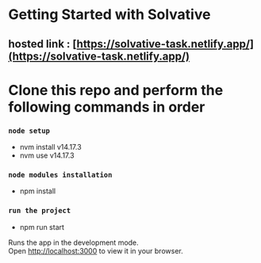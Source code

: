 # Getting Started with Solvative

## hosted link : [https://solvative-task.netlify.app/](https://solvative-task.netlify.app/)

# Clone this repo and perform the following commands in order

### `node setup`

- nvm install v14.17.3
- nvm use v14.17.3

### `node modules installation`

- npm install

### `run the project`

- npm run start

Runs the app in the development mode.\
Open [http://localhost:3000](http://localhost:3000) to view it in your browser.


